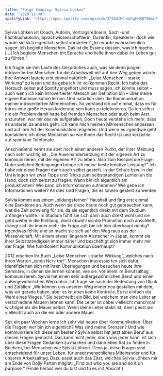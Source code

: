 ```yaml
---
title: "Folge Zwanzig: Sylvia Löhken"
date: "2020-11-08"
spotifyLink: 'https://open.spotify.com/episode/3PZ0UIPChn5tgMHR0TSBmL?si=aVT7oL2jTlqtXs2bcJLHDg'
---
```

Sylvia Löhken ist Coach, Autorin, Vortragsrednerin, Sach -und Fachbuchautorin, Sprachwissenschaftlerin, Dozentin, Speakerin- doch wie würde sie sich eigentlich selbst vorstellen?
„Ich würde wahrscheinlich sagen: Ich begleite Menschen. Das ist die Essenz dessen, was ich mache. […] Ich begleite Menschen mit Sprache und helfe ihnen dabei ihr Leben gut zu führen.“

Ich fragte sie ihm Laufe des Gespräches auch, was sie denn jungen introvertierten Menschen für die Arbeitswelt mit auf den Weg geben würde. 
Ihre Antwort lautete erst einmal natürlich: „Leise Menschen – starke Wirkung“ zu lesen und da gebe ich ihr vollkommen Recht. Ich habe das Hörbuch selbst auf Spotify angehört und muss sagen, ich konnte selbst – auch wenn ich kein introvertierter Mensch per Definition bin – über meine eigene Kommunikation lernen. 
Und natürlich über die Kommunikation meiner introvertierten Mitmenschen. So verstand ich auf einmal, dass es für Intros eine große Herausforderung sein kann zu telefonieren. 
Da ich selbst nie ein Problem damit hatte bei fremden Menschen oder auch beim Arzt anzurufen, war mir das nie aufgefallen. Doch heute verstehe ich mehr, dass es anderen da anders geht. 
Ich kann mich meinen Mitmenschen anpassen und auf ihre Art der Kommunikation reagieren. Und wenn es irgendwie geht kontaktiere ich diese Menschen so wie ihnen das Recht ist und verzichte auf spontane Telefonate. 

Anschließend nennt sie aber noch einen anderen Punkt, der ihrer Meinung nach sehr wichtig ist: 
„Die Auseinandersetzung mit der eigenen Art zu kommunizieren, mit der eigenen Art zu leben. Also zum Beispiel die Frage: Unter welchen Bedingungen bringe ich meine beste kreative Leistung?“ 
Ich habe mir diese Fragen dann auch selbst gestellt. In der Schule bzw. in der Uni kriegen wir zwar Tipps und Tricks zum selbstständigen Lernen an die Hand, doch sich selbst zu fragen: 
Wann bin ich eigentlich am produktivsten? Wie kann ich Informationen aufnehmen? Wie gebe ich Informationen weiter? 
All dies sind Fragen, die es lohnen gestellt zu werden. 

Sylvia kommt aus einem „bildungsfernen“ Haushalt und fing erst einmal eine Banklehre an. Auch wenn sie diese heute noch gut gebrauchen kann, war die Zeit schwierig für sie, da sie eigentlich direkt mit dem Studium anfangen wollte. 
Im Studium fühlt sie sich dann auch direkt wohl und sie geht weiter in die Richtung, doch obwohl sie die Promotion noch anschließt, drängt sich ihr immer mehr die Frage auf; bin ich hier überhaupt richtig? 
Irgendwas fehlte und so macht sie sich auf den Weg raus aus der Wissenschaft. Mit einem etwas längerem Abstecher in Japan, kommt sie ihrer Selbstständigkeit immer näher und beschäftigt sich immer mehr mir der Frage; Wie funktioniert Kommunikation überhaupt? 

2012 erschien ihr Buch „Leise Menschen – starke Wirkung“, welches nach ihren Worten „einen Nerv traf“. Menschen interessierten sich dafür, identifizierten sich mit ihren Überlegungen und besuchen heute ihre Seminare, in denen sie lernen können, wie sie, vor allem im Berufsalltag, kommunizieren. 
Sylvia hat einen sehr außergewöhnlichen Beruf und einen außergewöhnlichen Weg dahin. 
Ich frage sie nach der Bedeutung von Glück und Zufällen: „Wir können uns unseren Weg immer neu gestalten mit dem, was wir gerade haben, aber es ist eben keine Kontrolle. Es ist einfach die Wahl eines Weges.“ 
Sie beschreibt ein Bild, bei welchem man eine Leiter an verschiedene Mauern lehnen kann. Die Leiter ist dabei vielleicht manchmal wichtiger als die Mauer selbst. 
Wenn deine Leiter stabil ist, dann passt sie vielleicht auch an die ein oder andere Mauer. 

Seit ein paar Wochen lerne ich sehr viel neues über Kommunikation. 
Über die Fragen; wer bin ich eigentlich? Was sind meine Grenzen? Und wie kommuniziere ich diese am besten? Sylvia selbst hat jetzt einen Beruf aus diesen Fragen gemacht. 
Das kann nicht jeder, doch was jeder kann, ist sich über diese Fragen Gedanken zu machen und dann eben Rat zu finden in Büchern, bei Menschen wie Sylvia Löhken. 
Denn ja, diese Fragen sind entscheidend für unser Leben, für unser menschliches Miteinander und für unseren Arbeitsalltag. 
Dazu passt auch das Zitat, welches Sylvia Löhken mir am Ende von Dolly Parton mitgibt: „Find out who you are and do it on purpose.“ (Finde heraus wer du bist und tu es mit Absicht.) 
